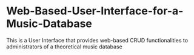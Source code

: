 # Web-Based-User-Interface-for-a-Music-Database
This is a User Interface that provides web-based CRUD functionalities to administrators of a theoretical music database
